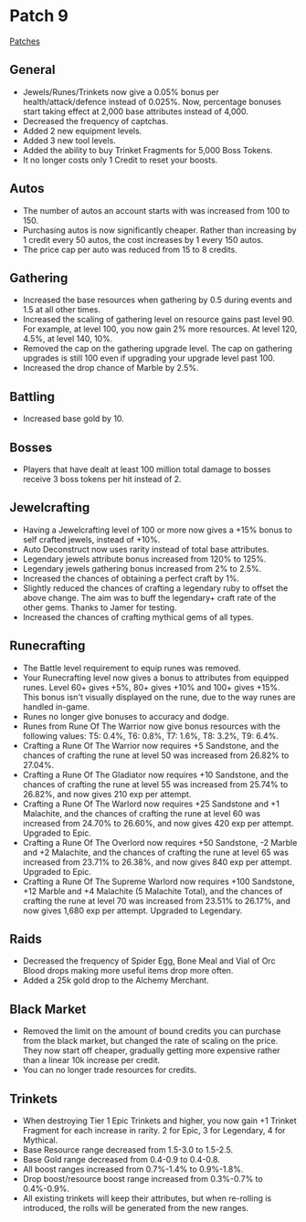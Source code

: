 # Patch 9

[Patches](patches.md)

General
-------
- Jewels/Runes/Trinkets now give a 0.05% bonus per health/attack/defence instead of 0.025%. Now, percentage bonuses start taking effect at 2,000 base attributes instead of 4,000.
- Decreased the frequency of captchas.
- Added 2 new equipment levels.
- Added 3 new tool levels.
- Added the ability to buy Trinket Fragments for 5,000 Boss Tokens.
- It no longer costs only 1 Credit to reset your boosts.

Autos
-----
- The number of autos an account starts with was increased from 100 to 150.
- Purchasing autos is now significantly cheaper. Rather than increasing by 1 credit every 50 autos, the cost increases by 1 every 150 autos.
- The price cap per auto was reduced from 15 to 8 credits.

Gathering
---------
- Increased the base resources when gathering by 0.5 during events and 1.5 at all other times.
- Increased the scaling of gathering level on resource gains past level 90. For example, at level 100, you now gain 2% more resources. At level 120, 4.5%, at level 140, 10%.
- Removed the cap on the gathering upgrade level. The cap on gathering upgrades is still 100 even if upgrading your upgrade level past 100.
- Increased the drop chance of Marble by 2.5%.

Battling
--------
- Increased base gold by 10.

Bosses
------
- Players that have dealt at least 100 million total damage to bosses receive 3 boss tokens per hit instead of 2.

Jewelcrafting
-------------
- Having a Jewelcrafting level of 100 or more now gives a +15% bonus to self crafted jewels, instead of +10%.
- Auto Deconstruct now uses rarity instead of total base attributes.
- Legendary jewels attribute bonus increased from 120% to 125%.
- Legendary jewels gathering bonus increased from 2% to 2.5%.
- Increased the chances of obtaining a perfect craft by 1%.
- Slightly reduced the chances of crafting a legendary ruby to offset the above change. The aim was to buff the legendary+ craft rate of the other gems. Thanks to Jamer for testing.
- Increased the chances of crafting mythical gems of all types.

Runecrafting
------------
- The Battle level requirement to equip runes was removed.
- Your Runecrafting level now gives a bonus to attributes from equipped runes. Level 60+ gives +5%, 80+ gives +10% and 100+ gives +15%. This bonus isn't visually displayed on the rune, due to the way runes are handled in-game.
- Runes no longer give bonuses to accuracy and dodge.
- Runes from Rune Of The Warrior now give bonus resources with the following values: T5: 0.4%, T6: 0.8%, T7: 1.6%, T8: 3.2%, T9: 6.4%.
- Crafting a Rune Of The Warrior now requires +5 Sandstone, and the chances of crafting the rune at level 50 was increased from 26.82% to 27.04%.
- Crafting a Rune Of The Gladiator now requires +10 Sandstone, and the chances of crafting the rune at level 55 was increased from 25.74% to 26.82%, and now gives 210 exp per attempt.
- Crafting a Rune Of The Warlord now requires +25 Sandstone and +1 Malachite, and the chances of crafting the rune at level 60 was increased from 24.70% to 26.60%, and now gives 420 exp per attempt. Upgraded to Epic.
- Crafting a Rune Of The Overlord now requires +50 Sandstone, -2 Marble and +2 Malachite, and the chances of crafting the rune at level 65 was increased from 23.71% to 26.38%, and now gives 840 exp per attempt. Upgraded to Epic.
- Crafting a Rune Of The Supreme Warlord now requires +100 Sandstone, +12 Marble and +4 Malachite (5 Malachite Total), and the chances of crafting the rune at level 70 was increased from 23.51% to 26.17%, and now gives 1,680 exp per attempt. Upgraded to Legendary.

Raids
-----
- Decreased the frequency of Spider Egg, Bone Meal and Vial of Orc Blood drops making more useful items drop more often.
- Added a 25k gold drop to the Alchemy Merchant.

Black Market
------------
- Removed the limit on the amount of bound credits you can purchase from the black market, but changed the rate of scaling on the price. They now start off cheaper, gradually getting more expensive rather than a linear 10k increase per credit.
- You can no longer trade resources for credits.

Trinkets
--------
- When destroying Tier 1 Epic Trinkets and higher, you now gain +1 Trinket Fragment for each increase in rarity. 2 for Epic, 3 for Legendary, 4 for Mythical.
- Base Resource range decreased from 1.5-3.0 to 1.5-2.5.
- Base Gold range decreased from 0.4-0.9 to 0.4-0.8.
- All boost ranges increased from 0.7%-1.4% to 0.9%-1.8%.
- Drop boost/resource boost range increased from 0.3%-0.7% to 0.4%-0.9%.
- All existing trinkets will keep their attributes, but when re-rolling is introduced, the rolls will be generated from the new ranges.
